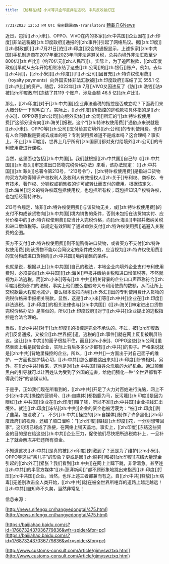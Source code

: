 ```yaml
---
title: 【秘翻在线】小米等共企印度非法逃税，中共反咬被打压
---
```

`7/31/2023 12:53 PM UTC 秘密翻譯組G-Translators` [轉載自GNews](https://gnews.org/articles/1503483)

近日，包括[[zh:小米]]、OPPO、VIVO在内的多家[[zh:中共国]]企业因在[[zh:印度]]非法逃税被[[zh:印度政府]]通报的[[zh:事件]]引起了网络热议。据[[zh:印度]][[zh:财政部]][[zh:7月21日]]在[[zh:印度]]议会的通报显示，上述多家[[zh:中共国]]手机制造商在2017年至2023年间非法逃避关税，总共向境外非法汇款至少800亿[[zh:卢比]]（约70亿元[[zh:人民币]]）。实际上，为了追回税款，[[zh:印度政府]]早就从去年开始相继冻结了这些[[zh:公司]]的[[zh:银行]]账户。例如，去年[[zh:4月]]，[[zh:小米]][[zh:印度]]子[[zh:公司]]因冒充[[zh:特许权使用费]]（royalty payments）向外国实体非法汇款被[[zh:印度政府]]冻结了其 555.1 亿[[zh:卢比]]的资产。随后，2022年[[zh:7月]]VIVO又因违反了《防[[zh:洗钱]]法》被[[zh:印度政府]]冻结了其119 个账户，涉及金额 46.5 亿[[zh:卢比]]。

那么，[[zh:印度]]对于[[zh:中共国]]企业非法逃税的指控是否成立呢？下面我们来大概分析一下就明白了。实际上，[[zh:印度]]所指控的逃税款项具体指的是[[zh:小米]]、OPPO等[[zh:公司]]向境外实体[[zh:公司]]所汇的“[[zh:特许权使用费]]”这部分没有向[[zh:海关]]报税。这个“[[zh:特许权使用费]]”通俗点来说就是[[zh:小米]]、OPPO等[[zh:公司]]支付给其它境外[[zh:公司]]的专利使用费。也许有人会问收税是要减去成本的吧？专利使用费难道不是成本吗？这合理吗？事实上，不止[[zh:印度]]，世界上几乎所有[[zh:国家]]都对支付给境外[[zh:公司]]的专利使用费进行课税。

当然，这里面也包括[[zh:中共国]]。我们就根据[[zh:中共国]]自己的《[[zh:中共国]][[zh:海关]]审定进出口货物完税价格办法》来看，该办法规定：（[[zh:中共国]][[zh:海关]]总署令第213号，“213号令”），[[zh:特许权使用费]]是指进口货物的买方为取得知识产权权利人及权利人有效授权人[[zh:关于]]专利权、商标权、专有技术、著作权、分销权或销售权的许可或转让而支付的费用。根据该定义，[[zh:海关]]定义的特许权既包括使用权，也包括所有权；既包括知识产权特许权，也包括经营特许权。

213号令规定，除非[[zh:特许权使用费]]与该货物无关，或[[zh:特许权使用费]]的支付不构成该货物向[[zh:中共国]]境内销售的条件，否则未包括在该货物实付、应付价格中的[[zh:特许权使用费]]应当计入完税价格，向[[zh:海关]]申报并缴纳关税和进口增值税等。该规定有效阻断了通过单独支付[[zh:特许权使用费]]逃避入关税费的企图。

买方不支付[[zh:特许权使用费]]则不能购得进口货物，或者买方不支付[[zh:特许权使用费]]则该货物不能以合同议定的条件成交的，应当视为[[zh:特许权使用费]]的支付构成进口货物向[[zh:中共国]]境内销售的条件。

也就是说，根据以上[[zh:中共国]]自己的税法，本地企业向境外企业支付专利使用费时，必须要向[[zh:中共国]][[zh:海关]]申报并缴纳关税和进口增值税等，不然就视为非法逃税。而[[zh:小米]]等有[[zh:中共]]相关背景的企业口口声声称符合[[zh:印度]]税务部门的法规，事实上他们要么虚假夸大专利用使费的数额，从而让所上交税款最大程度地减少，要么根本没把向境[[zh:外汇]]出的专利使用费计入货物的完税价格来申报相关税款。显然，这是[[zh:小米]]等[[zh:中共]]企业在[[zh:印度]]非法逃税。[[zh:印度]]的相关法律也与[[zh:中共国]]《[[zh:海关]]审定进出口货物完税价格办法》是类似的，所以[[zh:印度政府]]对于[[zh:中共]]企业提出的逃税指控是合法合理的。

当然，[[zh:中共]]对于[[zh:印度]]的指控是完全不承认的。不过，被[[zh:印度政府]]反复通报，又被全[[zh:世界报]]道，逃税的[[zh:事件]]就在网上反复被刷屏热议。这让[[zh:中共]]的面子很挂不住，而且[[zh:小米]]、OPPO这些[[zh:公司]]虽然表面上看是民营企业，实际上背后多多少少都有[[zh:中共]]的影子。严格来说就是[[zh:中共]]背地里操控的企业。所以，[[zh:中共]]一方面出于对自己面子的维护，一方面也是护犊心切，[[zh:中共]]怎么都要跳出来对[[zh:印度]]针锋相对。另外，在[[zh:中共]]看来，这也是对[[zh:中共国]]百姓众洗脑的大好机会。通过颠倒黑白的引导就可以让百姓认为受到了外国的迫害，给他们强化一种“全世界都看不得我们好”的错误认知。

于是乎，正如我们现在所看到的，[[zh:中共]]开足了火力对百姓进行洗脑，网上不少[[zh:中共]]操控的营销号、[[zh:自媒体]]都指鹿为马，反污蔑[[zh:印度]]是因为眼红[[zh:中共国]]企业在[[zh:印度]]赚了钱，所以不准[[zh:中共国]]企业把钱汇出境外。就连[[zh:印度]]冻结[[zh:中共]]企业的资金也被污蔑为：“被[[zh:印度]]割了韭菜，被没收了”。 不少[[zh:中共]]操控的[[zh:自媒体]]制作了许多黑化[[zh:印度政府]]的视频，还编了顺口溜称：“[[zh:印度]]赚钱[[zh:印度]]花，一分别想带回家“。这句话已经成了热梗，在网络上铺天盖地。事实上，[[zh:印度]]冻结这些资金的目的是在给这些[[zh:中共]]企业压力，促使他们尽快把所逃税款补上，一旦补上了就会解冻并归还所有资金。

不知道这次[[zh:中共]]是真的被[[zh:印度]]刺激到了？还是为了维护[[zh:小米]]、OPPO等这些“亲儿子”的形象？更或是因[[zh:脱钩]]和被[[zh:印度]]冻结大量现金引起的[[zh:外汇]]紧张？我们看到[[zh:中共]]在网上上蹿下跳，非常着急。甚至连[[zh:中共]]的半官方媒体“[[zh:澎湃新闻]]”都不顾形象地跳出来指责[[zh:印度]]打压[[zh:中共国]]企业。当然，也许上述三者都兼而有之。自[[zh:中共]]释放[[zh:病毒]]无差别攻击全人类开始，[[zh:中共]]就在被全世界所唾弃的道路上越走越远！[[zh:中共]]自知命不久矣，当然非常急！

信息来源：

[http://news.nifengx.cn/hangyedongtai/475.html](http://news.nifengx.cn/hangyedongtai/475.html)

[https://baijiahao.baidu.com/s?id=1768732437036779836&wfr=spider&for=pc](https://baijiahao.baidu.com/s?id=1768732437036779836&wfr=spider&for=pc)

[http://www.customs-consult.com/Article/gjmyswztxq.html](http://www.customs-consult.com/Article/gjmyswztxq.html)
